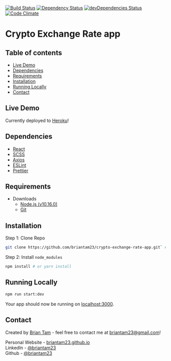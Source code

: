 [![Build Status](https://travis-ci.org/briantam23/crypto-exchange-rate-app.svg?branch=master)](https://travis-ci.org/briantam23/crypto-exchange-rate-app)
[![Dependency Status](https://david-dm.org/briantam23/crypto-exchange-rate-app.svg)](https://david-dm.org/briantam23/crypto-exchange-rate-app)
[![devDependencies Status](https://david-dm.org/briantam23/crypto-exchange-rate-app/dev-status.svg)](https://david-dm.org/briantam23/crypto-exchange-rate-app?type=dev)
[![Code Climate](https://codeclimate.com/github/briantam23/crypto-exchange-rate-app/badges/gpa.svg)](https://codeclimate.com/github/briantam23/crypto-exchange-rate-app/)

# Crypto Exchange Rate app

## Table of contents
* [Live Demo](#live-demo)
* [Dependencies](#dependencies)
* [Requirements](#requirements)
* [Installation](#installation)
* [Running Locally](#running-locally)
* [Contact](#contact)

## Live Demo

Currently deployed to [Heroku](https://crypto-exchange-rate-app.herokuapp.com/)!

## Dependencies

* [React](https://reactjs.org)
* [SCSS](https://sass-lang.com/)
* [Axios](https://github.com/axios/axios)
* [ESLint](https://eslint.org/)
* [Prettier](https://prettier.io/)

## Requirements

* Downloads
    * [Node.js (v10.16.0)](https://nodejs.org/en/)
    * [Git](https://git-scm.com/downloads)

## Installation

Step 1: Clone Repo
```sh
git clone https://github.com/briantam23/crypto-exchange-rate-app.git` # or clone your own fork
```

Step 2: Install `node_modules`
```sh
npm install # or yarn install
```

## Running Locally

```sh
npm run start:dev
```

Your app should now be running on [localhost:3000](http://localhost:3000).

## Contact
Created by [Brian Tam](http://briantam23.github.io) - feel free to contact me at [briantam23@gmail.com](mailto:briantam23@gmail.com)!

Personal Website - [briantam23.github.io](http://briantam23.github.io) <br/>
LinkedIn - [@briantam23](https://linkedin.com/in/briantam23/) <br/>
Github - [@briantam23](https://github.com/briantam23)